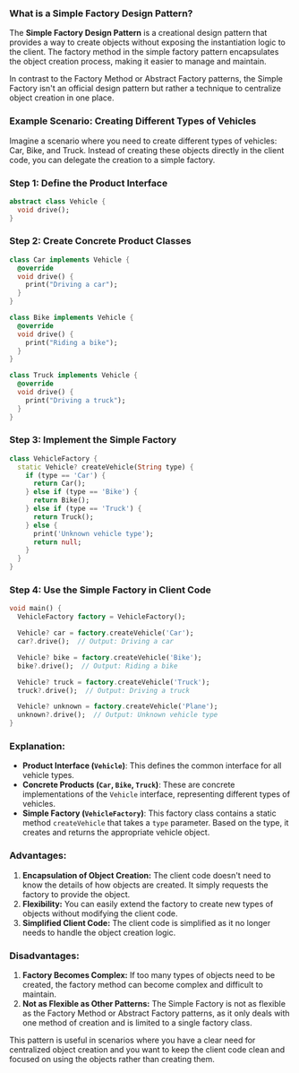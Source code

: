 ### **What is a Simple Factory Design Pattern?**


The **Simple Factory Design Pattern** is a creational design pattern that provides a way to create objects without exposing the instantiation logic to the client. The factory method in the simple factory pattern encapsulates the object creation process, making it easier to manage and maintain.

In contrast to the Factory Method or Abstract Factory patterns, the Simple Factory isn't an official design pattern but rather a technique to centralize object creation in one place.

### Example Scenario: Creating Different Types of Vehicles

Imagine a scenario where you need to create different types of vehicles: Car, Bike, and Truck. Instead of creating these objects directly in the client code, you can delegate the creation to a simple factory.

### Step 1: Define the Product Interface

```dart
abstract class Vehicle {
  void drive();
}
```

### Step 2: Create Concrete Product Classes

```dart
class Car implements Vehicle {
  @override
  void drive() {
    print("Driving a car");
  }
}

class Bike implements Vehicle {
  @override
  void drive() {
    print("Riding a bike");
  }
}

class Truck implements Vehicle {
  @override
  void drive() {
    print("Driving a truck");
  }
}
```

### Step 3: Implement the Simple Factory

```dart
class VehicleFactory {
  static Vehicle? createVehicle(String type) {
    if (type == 'Car') {
      return Car();
    } else if (type == 'Bike') {
      return Bike();
    } else if (type == 'Truck') {
      return Truck();
    } else {
      print('Unknown vehicle type');
      return null;
    }
  }
}
```

### Step 4: Use the Simple Factory in Client Code

```dart
void main() {
  VehicleFactory factory = VehicleFactory();

  Vehicle? car = factory.createVehicle('Car');
  car?.drive();  // Output: Driving a car

  Vehicle? bike = factory.createVehicle('Bike');
  bike?.drive();  // Output: Riding a bike

  Vehicle? truck = factory.createVehicle('Truck');
  truck?.drive();  // Output: Driving a truck

  Vehicle? unknown = factory.createVehicle('Plane');
  unknown?.drive();  // Output: Unknown vehicle type
}
```

### Explanation:

- **Product Interface (`Vehicle`)**: This defines the common interface for all vehicle types.
- **Concrete Products (`Car`, `Bike`, `Truck`)**: These are concrete implementations of the `Vehicle` interface, representing different types of vehicles.
- **Simple Factory (`VehicleFactory`)**: This factory class contains a static method `createVehicle` that takes a `type` parameter. Based on the type, it creates and returns the appropriate vehicle object.

### Advantages:
1. **Encapsulation of Object Creation:** The client code doesn't need to know the details of how objects are created. It simply requests the factory to provide the object.
2. **Flexibility:** You can easily extend the factory to create new types of objects without modifying the client code.
3. **Simplified Client Code:** The client code is simplified as it no longer needs to handle the object creation logic.

### Disadvantages:
1. **Factory Becomes Complex:** If too many types of objects need to be created, the factory method can become complex and difficult to maintain.
2. **Not as Flexible as Other Patterns:** The Simple Factory is not as flexible as the Factory Method or Abstract Factory patterns, as it only deals with one method of creation and is limited to a single factory class.

This pattern is useful in scenarios where you have a clear need for centralized object creation and you want to keep the client code clean and focused on using the objects rather than creating them.
